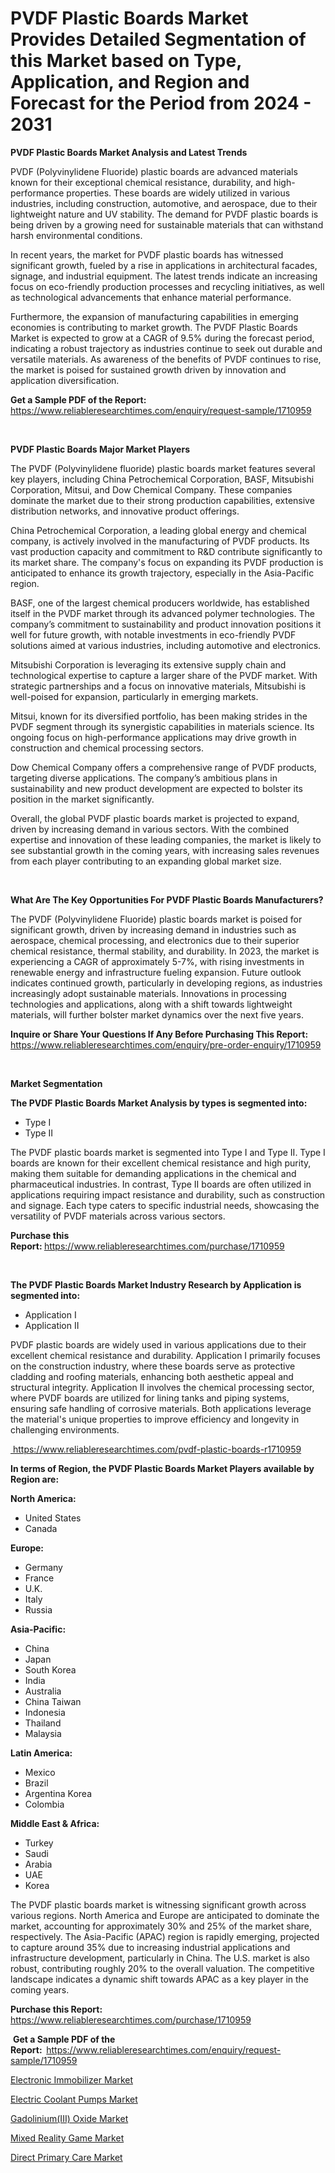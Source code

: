 <p><h1>PVDF Plastic Boards Market Provides Detailed Segmentation of this Market based on Type, Application, and Region and Forecast for the Period from 2024 - 2031</h1></p><p><strong>PVDF Plastic Boards Market Analysis and Latest Trends</strong></p>
<p><p>PVDF (Polyvinylidene Fluoride) plastic boards are advanced materials known for their exceptional chemical resistance, durability, and high-performance properties. These boards are widely utilized in various industries, including construction, automotive, and aerospace, due to their lightweight nature and UV stability. The demand for PVDF plastic boards is being driven by a growing need for sustainable materials that can withstand harsh environmental conditions.</p><p>In recent years, the market for PVDF plastic boards has witnessed significant growth, fueled by a rise in applications in architectural facades, signage, and industrial equipment. The latest trends indicate an increasing focus on eco-friendly production processes and recycling initiatives, as well as technological advancements that enhance material performance. </p><p>Furthermore, the expansion of manufacturing capabilities in emerging economies is contributing to market growth. The PVDF Plastic Boards Market is expected to grow at a CAGR of 9.5% during the forecast period, indicating a robust trajectory as industries continue to seek out durable and versatile materials. As awareness of the benefits of PVDF continues to rise, the market is poised for sustained growth driven by innovation and application diversification.</p></p>
<p><strong>Get a Sample PDF of the Report:&nbsp;</strong> <a href="https://www.reliableresearchtimes.com/enquiry/request-sample/1710959?utm_campaign=1775&utm_medium=2&utm_source=Github&utm_content=ia&utm_term=22102024&utm_id=pvdf-plastic-boards">https://www.reliableresearchtimes.com/enquiry/request-sample/1710959</a></p>
<p>&nbsp;</p>
<p><strong>PVDF Plastic Boards Major Market Players</strong></p>
<p><p>The PVDF (Polyvinylidene fluoride) plastic boards market features several key players, including China Petrochemical Corporation, BASF, Mitsubishi Corporation, Mitsui, and Dow Chemical Company. These companies dominate the market due to their strong production capabilities, extensive distribution networks, and innovative product offerings.</p><p>China Petrochemical Corporation, a leading global energy and chemical company, is actively involved in the manufacturing of PVDF products. Its vast production capacity and commitment to R&D contribute significantly to its market share. The company's focus on expanding its PVDF production is anticipated to enhance its growth trajectory, especially in the Asia-Pacific region.</p><p>BASF, one of the largest chemical producers worldwide, has established itself in the PVDF market through its advanced polymer technologies. The company’s commitment to sustainability and product innovation positions it well for future growth, with notable investments in eco-friendly PVDF solutions aimed at various industries, including automotive and electronics.</p><p>Mitsubishi Corporation is leveraging its extensive supply chain and technological expertise to capture a larger share of the PVDF market. With strategic partnerships and a focus on innovative materials, Mitsubishi is well-poised for expansion, particularly in emerging markets.</p><p>Mitsui, known for its diversified portfolio, has been making strides in the PVDF segment through its synergistic capabilities in materials science. Its ongoing focus on high-performance applications may drive growth in construction and chemical processing sectors.</p><p>Dow Chemical Company offers a comprehensive range of PVDF products, targeting diverse applications. The company’s ambitious plans in sustainability and new product development are expected to bolster its position in the market significantly.</p><p>Overall, the global PVDF plastic boards market is projected to expand, driven by increasing demand in various sectors. With the combined expertise and innovation of these leading companies, the market is likely to see substantial growth in the coming years, with increasing sales revenues from each player contributing to an expanding global market size.</p></p>
<p>&nbsp;</p>
<p><strong>What Are The Key Opportunities For PVDF Plastic Boards Manufacturers?</strong></p>
<p><p>The PVDF (Polyvinylidene Fluoride) plastic boards market is poised for significant growth, driven by increasing demand in industries such as aerospace, chemical processing, and electronics due to their superior chemical resistance, thermal stability, and durability. In 2023, the market is experiencing a CAGR of approximately 5-7%, with rising investments in renewable energy and infrastructure fueling expansion. Future outlook indicates continued growth, particularly in developing regions, as industries increasingly adopt sustainable materials. Innovations in processing technologies and applications, along with a shift towards lightweight materials, will further bolster market dynamics over the next five years.</p></p>
<p><strong>Inquire or Share Your Questions If Any Before Purchasing This Report:</strong> <a href="https://www.reliableresearchtimes.com/enquiry/pre-order-enquiry/1710959?utm_campaign=1775&utm_medium=2&utm_source=Github&utm_content=ia&utm_term=22102024&utm_id=pvdf-plastic-boards">https://www.reliableresearchtimes.com/enquiry/pre-order-enquiry/1710959</a></p>
<p>&nbsp;</p>
<p><strong>Market Segmentation</strong></p>
<p><strong>The PVDF Plastic Boards Market Analysis by types is segmented into:</strong></p>
<p><ul><li>Type I</li><li>Type II</li></ul></p>
<p><p>The PVDF plastic boards market is segmented into Type I and Type II. Type I boards are known for their excellent chemical resistance and high purity, making them suitable for demanding applications in the chemical and pharmaceutical industries. In contrast, Type II boards are often utilized in applications requiring impact resistance and durability, such as construction and signage. Each type caters to specific industrial needs, showcasing the versatility of PVDF materials across various sectors.</p></p>
<p><strong>Purchase this Report:&nbsp;</strong><a href="https://www.reliableresearchtimes.com/purchase/1710959?utm_campaign=1775&utm_medium=2&utm_source=Github&utm_content=ia&utm_term=22102024&utm_id=pvdf-plastic-boards">https://www.reliableresearchtimes.com/purchase/1710959</a></p>
<p>&nbsp;</p>
<p><strong>The PVDF Plastic Boards Market Industry Research by Application is segmented into:</strong></p>
<p><ul><li>Application I</li><li>Application II</li></ul></p>
<p><p>PVDF plastic boards are widely used in various applications due to their excellent chemical resistance and durability. Application I primarily focuses on the construction industry, where these boards serve as protective cladding and roofing materials, enhancing both aesthetic appeal and structural integrity. Application II involves the chemical processing sector, where PVDF boards are utilized for lining tanks and piping systems, ensuring safe handling of corrosive materials. Both applications leverage the material's unique properties to improve efficiency and longevity in challenging environments.</p></p>
<p><a href="https://www.reliableresearchtimes.com/pvdf-plastic-boards-r1710959?utm_campaign=1775&utm_medium=2&utm_source=Github&utm_content=ia&utm_term=22102024&utm_id=pvdf-plastic-boards">&nbsp;https://www.reliableresearchtimes.com/pvdf-plastic-boards-r1710959</a></p>
<p><strong>In terms of Region, the PVDF Plastic Boards Market Players available by Region are:</strong></p>
<p>
    <p> <strong> North America: </strong>
        <ul>
            <li>United States</li>
            <li>Canada</li>
        </ul>
        </p> 
    <p> <strong> Europe: </strong>
        <ul>
            <li>Germany</li>
            <li>France</li>
            <li>U.K.</li>
            <li>Italy</li>
            <li>Russia</li>
        </ul>
        </p> 
    <p> <strong> Asia-Pacific: </strong>
        <ul>
            <li>China</li>
            <li>Japan</li>
            <li>South Korea</li>
            <li>India</li>
            <li>Australia</li>
            <li>China Taiwan</li>
            <li>Indonesia</li>
            <li>Thailand</li>
            <li>Malaysia</li>
        </ul>
        </p> 
    <p> <strong> Latin America: </strong>
        <ul>
            <li>Mexico</li>
            <li>Brazil</li>
            <li>Argentina Korea</li>
            <li>Colombia</li>
        </ul>
        </p> 
    <p> <strong> Middle East & Africa: </strong>
        <ul>
            <li>Turkey</li>
            <li>Saudi</li>
            <li>Arabia</li>
            <li>UAE</li>
            <li>Korea</li>
        </ul>
    </p>
    </p>
<p><p>The PVDF plastic boards market is witnessing significant growth across various regions. North America and Europe are anticipated to dominate the market, accounting for approximately 30% and 25% of the market share, respectively. The Asia-Pacific (APAC) region is rapidly emerging, projected to capture around 35% due to increasing industrial applications and infrastructure development, particularly in China. The U.S. market is also robust, contributing roughly 20% to the overall valuation. The competitive landscape indicates a dynamic shift towards APAC as a key player in the coming years.</p></p>
<p><strong>Purchase this Report: </strong><a href="https://www.reliableresearchtimes.com/purchase/1710959?utm_campaign=1775&utm_medium=2&utm_source=Github&utm_content=ia&utm_term=22102024&utm_id=pvdf-plastic-boards">https://www.reliableresearchtimes.com/purchase/1710959</a></p>
<p>&nbsp;<strong>Get a Sample PDF of the Report:&nbsp;&nbsp;</strong><a href="https://www.reliableresearchtimes.com/enquiry/request-sample/1710959?utm_campaign=1775&utm_medium=2&utm_source=Github&utm_content=ia&utm_term=22102024&utm_id=pvdf-plastic-boards">https://www.reliableresearchtimes.com/enquiry/request-sample/1710959</a></p>
<p><strong></strong></p>
<p><p><a href="https://www.linkedin.com/pulse/exploring-electronic-immobilizer-market-strategic-insights-xldce?utm_campaign=1775&utm_medium=2&utm_source=Github&utm_content=ia&utm_term=22102024&utm_id=pvdf-plastic-boards">Electronic Immobilizer Market</a></p><p><a href="https://www.linkedin.com/pulse/global-electric-coolant-pumps-market-trends-forecasts-strategic-c7fue?utm_campaign=1775&utm_medium=2&utm_source=Github&utm_content=ia&utm_term=22102024&utm_id=pvdf-plastic-boards">Electric Coolant Pumps Market</a></p><p><a href="https://github.com/sumonsky0m/Market-Research-Report-List-1/blob/main/gadoliniumiii-oxide-market.md?utm_campaign=1775&utm_medium=2&utm_source=Github&utm_content=ia&utm_term=22102024&utm_id=pvdf-plastic-boards">Gadolinium(III) Oxide Market</a></p><p><a href="https://www.linkedin.com/pulse/market-dynamics-future-trends-global-mixed-reality-game-sector-zo6we?utm_campaign=1775&utm_medium=2&utm_source=Github&utm_content=ia&utm_term=22102024&utm_id=pvdf-plastic-boards">Mixed Reality Game Market</a></p><p><a href="https://www.linkedin.com/pulse/direct-primary-care-industry-sector-new-technologies-market-impact-qzhgc?utm_campaign=1775&utm_medium=2&utm_source=Github&utm_content=ia&utm_term=22102024&utm_id=pvdf-plastic-boards">Direct Primary Care Market</a></p></p>